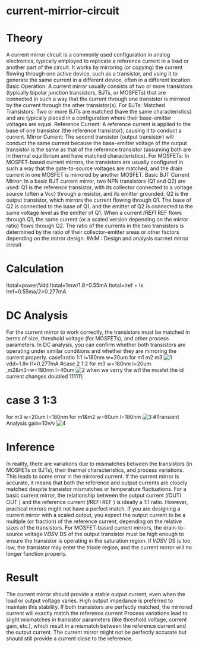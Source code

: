 # current-mirrior-circuit
# Theory
A current mirror circuit is a commonly used configuration in analog electronics, typically employed to replicate a reference current in a load or another part of the circuit. It works by mirroring (or copying) the current flowing through one active device, such as a transistor, and using it to generate the same current in a different device, often in a different location.
Basic Operation:
A current mirror usually consists of two or more transistors (typically bipolar junction transistors, BJTs, or MOSFETs) that are connected in such a way that the current through one transistor is mirrored by the current through the other transistor(s).
For BJTs:
Matched Transistors: Two or more BJTs are matched (have the same characteristics) and are typically placed in a configuration where their base-emitter voltages are equal.
Reference Current: A reference current is applied to the base of one transistor (the reference transistor), causing it to conduct a current.
Mirror Current: The second transistor (output transistor) will conduct the same current because the base-emitter voltage of the output transistor is the same as that of the reference transistor (assuming both are in thermal equilibrium and have matched characteristics).
For MOSFETs:
In MOSFET-based current mirrors, the transistors are usually configured in such a way that the gate-to-source voltages are matched, and the drain current in one MOSFET is mirrored by another MOSFET.
Basic BJT Current Mirror:
In a basic BJT current mirror, two NPN transistors (Q1 and Q2) are used:
Q1 is the reference transistor, with its collector connected to a voltage source (often a Vcc) through a resistor, and its emitter grounded.
Q2 is the output transistor, which mirrors the current flowing through Q1. The base of Q2 is connected to the base of Q1, and the emitter of Q2 is connected to the same voltage level as the emitter of Q1.
When a current 𝐼𝑅𝐸𝐹I REF flows through Q1, the same current (or a scaled version depending on the mirror ratio) flows through Q2. The ratio of the currents in the two transistors is determined by the ratio of their collector-emitter areas or other factors depending on the mirror design.
  #AIM : Design and analysis currnet mirror circuit
  # Calculation
  Itotal=power/Vdd
Itotal=1mw/1.8=0.55mA
Itotal=Iref + Ix
Iref=0.55ma/2=0.277mA

  # DC  Analysis
  For the current mirror to work correctly, the transistors must be matched in terms of size, threshold voltage (for MOSFETs), and other process parameters.
In DC analysis, you can confirm whether both transistors are operating under similar conditions and whether they are mirroring the current properly.
  case1:ratio 1:1
  l=180nm w=20um for m1 m2 m3
  ![1](https://github.com/user-attachments/assets/fcf8e6a4-0f3b-436f-88dc-ec0b699bd167)
  vdd=1.8v
  I1=0.277mA
  #case 2 1:2
  for m3 w=180nm l=20um ,m2&m3=w=180nm l=40um
  ![2](https://github.com/user-attachments/assets/f05c87e0-7264-44ca-8b90-c58edc2e8c8e)
  when we varry the w/l the mosfet  the id current changes doubled  111111;
  # case 3 1:3
  for m3 w=20um l=180nm for m1&m2 w=60um l=180nm
  ![3](https://github.com/user-attachments/assets/8288abcc-caf8-4da1-b02c-10948ba34036)
  #Transient Analysis
  gain=10v/v
  ![4](https://github.com/user-attachments/assets/1c9c42bf-9f7a-4ea3-a969-df211a6a0ff2)


  # Inference 
  In reality, there are variations due to mismatches between the transistors (in MOSFETs or BJTs), their thermal characteristics, and process variations. This leads to some error in the mirrored current.
 If the current mirror is accurate, it means that both the reference and output currents are closely matched despite transistor mismatches or temperature fluctuations.
For a basic current mirror, the relationship between the output current (𝐼OUTI OUT ) and the reference current (𝐼REFI REF ) is ideally a 1:1 ratio. However, practical mirrors might not have a perfect match.
If you are designing a current mirror with a scaled output, you expect the output current to be a multiple (or fraction) of the reference current, depending on the relative sizes of the transistors.
For MOSFET-based current mirrors, the drain-to-source voltage 𝑉𝐷𝑆V DS  of the output transistor must be high enough to ensure the transistor is operating in the saturation region. If 𝑉𝐷𝑆V DS
 is too low, the transistor may enter the triode region, and the current mirror will no longer function properly.
 # Result
 The current mirror should provide a stable output current, even when the load or output voltage varies. High output impedance is preferred to maintain this stability.
If both transistors are perfectly matched, the mirrored current will exactly match the reference current
Process variations lead to slight mismatches in transistor parameters (like threshold voltage, current gain, etc.), which result in a mismatch between the reference current and the output current. The current mirror might not be perfectly accurate but should still provide a current close to the reference.



